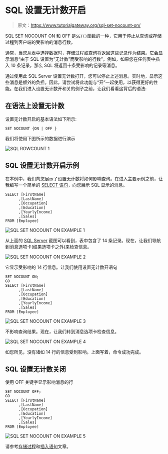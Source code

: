 # SQL 设置无计数开启

> 原文：<https://www.tutorialgateway.org/sql-set-nocount-on/>

SQL SET NOCOUNT ON 和 OFF 是`SET()`函数的一种，它用于停止从查询或存储过程到客户端的受影响的消息行数。

通常，当您从表中选择数据时，存储过程或查询将返回这些记录作为结果。它会显示消息“由于 SQL 设置为“无计数”而受影响的行数”。例如，如果您在任何表中插入 10 条记录，那么 SQL 将返回十条受影响的记录等消息。

通过使用此 SQL Server 设置无计数打开，您可以停止上述消息。实时地，显示这些消息是额外的负担。因此，请尝试将此功能与“开”一起使用，以获得更好的性能。在我们进入设置无计数开和关的例子之前，让我们看看这背后的语法:

## 在语法上设置无计数

设置无计数开启的基本语法如下所示:

```
SET NOCOUNT {ON | OFF }
```

我们将使用下图所示的数据进行演示

![SQL ROWCOUNT 1](img/f5eb4916b4fe3e85983e4e892dd9a14f.png)

## SQL 设置无计数开启示例

在本例中，我们向您展示了设置无计数将如何影响查询。在进入主要示例之前，让我编写一个简单的 [SELECT 语句](https://www.tutorialgateway.org/sql-select-statement/)，向您展示 SQL 显示的消息。

```
SELECT [FirstName]
      ,[LastName]
      ,[Occupation]
      ,[Education]
      ,[YearlyIncome]
      ,[Sales]
FROM [Employee]
```

![SQL SET NOCOUNT ON EXAMPLE 1](img/cc5161d331e80a2b85ab70e78727940d.png)

从上面的 [SQL Server](https://www.tutorialgateway.org/sql/) 截图可以看到，表中包含了 14 条记录。现在，让我们导航到消息选项卡(结果选项卡之外)来检查信息。

![SQL SET NOCOUNT ON EXAMPLE 2](img/ba83beab04ea7dc013228fa6fa3d866c.png)

它显示受影响的 14 行信息。让我们使用设置无计数开语句

```
SET NOCOUNT ON;  
GO  
SELECT [FirstName]
      ,[LastName]
      ,[Occupation]
      ,[Education]
      ,[YearlyIncome]
      ,[Sales]
FROM [Employee]
```

![SQL SET NOCOUNT ON EXAMPLE 3](img/67235eefc28e8ffcfa29625552de7547.png)

不影响查询结果。现在，让我们转到消息选项卡检查信息。

![SQL SET NOCOUNT ON EXAMPLE 4](img/8729719d709060e448abcc92d63c0e30.png)

如您所见，没有诸如 14 行的信息受到影响。上面写着，命令成功完成。

## SQL 设置无计数关闭

使用 OFF 关键字显示影响消息的行

```
SET NOCOUNT OFF;  
GO  
SELECT [FirstName]
      ,[LastName]
      ,[Occupation]
      ,[Education]
      ,[YearlyIncome]
      ,[Sales]
FROM [Employee]
```

![SQL SET NOCOUNT ON EXAMPLE 5](img/313b14dba107663e6d2d9c76e0ee93e5.png)

请参考[存储过程](https://www.tutorialgateway.org/stored-procedures-in-sql/)和[插入语句](https://www.tutorialgateway.org/sql-insert-statement/)文章。